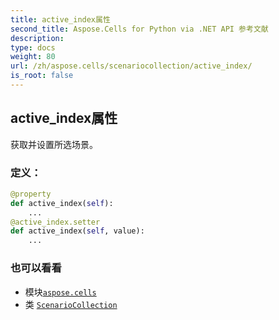 ```yaml
---
title: active_index属性
second_title: Aspose.Cells for Python via .NET API 参考文献
description:
type: docs
weight: 80
url: /zh/aspose.cells/scenariocollection/active_index/
is_root: false
---
```

## active_index属性

获取并设置所选场景。
### 定义：
```python
@property
def active_index(self):
    ...
@active_index.setter
def active_index(self, value):
    ...
```

### 也可以看看
* 模块[`aspose.cells`](../../)
* 类 [`ScenarioCollection`](/cells/python-net/zh/aspose.cells/scenariocollection)
